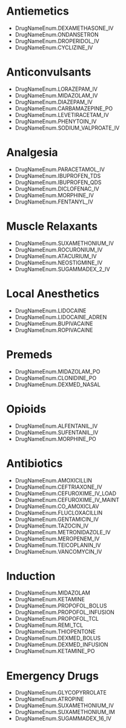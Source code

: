 # Antiemetics
- DrugNameEnum.DEXAMETHASONE_IV
- DrugNameEnum.ONDANSETRON
- DrugNameEnum.DROPERIDOL_IV
- DrugNameEnum.CYCLIZINE_IV

# Anticonvulsants
- DrugNameEnum.LORAZEPAM_IV
- DrugNameEnum.MIDAZOLAM_IV
- DrugNameEnum.DIAZEPAM_IV
- DrugNameEnum.CARBAMAZEPINE_PO
- DrugNameEnum.LEVETIRACETAM_IV
- DrugNameEnum.PHENYTOIN_IV
- DrugNameEnum.SODIUM_VALPROATE_IV

# Analgesia
- DrugNameEnum.PARACETAMOL_IV
- DrugNameEnum.IBUPROFEN_TDS
- DrugNameEnum.IBUPROFEN_QDS
- DrugNameEnum.DICLOFENAC_IV
- DrugNameEnum.MORPHINE_IV
- DrugNameEnum.FENTANYL_IV

# Muscle Relaxants
- DrugNameEnum.SUXAMETHONIUM_IV
- DrugNameEnum.ROCURONIUM_IV
- DrugNameEnum.ATACURIUM_IV
- DrugNameEnum.NEOSTIGMINE_IV
- DrugNameEnum.SUGAMMADEX_2_IV

# Local Anesthetics
- DrugNameEnum.LIDOCAINE
- DrugNameEnum.LIDOCAINE_ADREN
- DrugNameEnum.BUPIVACAINE
- DrugNameEnum.ROPIVACAINE

# Premeds
- DrugNameEnum.MIDAZOLAM_PO
- DrugNameEnum.CLONIDINE_PO
- DrugNameEnum.DEXMED_NASAL

# Opioids
- DrugNameEnum.ALFENTANIL_IV
- DrugNameEnum.SUFENTANIL_IV
- DrugNameEnum.MORPHINE_PO

# Antibiotics
- DrugNameEnum.AMOXICILLIN
- DrugNameEnum.CEFTRIAXONE_IV
- DrugNameEnum.CEFUROXIME_IV_LOAD
- DrugNameEnum.CEFUROXIME_IV_MAINT
- DrugNameEnum.CO_AMOXICLAV
- DrugNameEnum.FLUCLOXACILLIN
- DrugNameEnum.GENTAMICIN_IV
- DrugNameEnum.TAZOCIN_IV
- DrugNameEnum.METRONIDAZOLE_IV
- DrugNameEnum.MEROPENEM_IV
- DrugNameEnum.TEICOPLANIN_IV
- DrugNameEnum.VANCOMYCIN_IV

# Induction
- DrugNameEnum.MIDAZOLAM
- DrugNameEnum.KETAMINE
- DrugNameEnum.PROPOFOL_BOLUS
- DrugNameEnum.PROPOFOL_INFUSION
- DrugNameEnum.PROPOFOL_TCL
- DrugNameEnum.REMI_TCL
- DrugNameEnum.THIOPENTONE
- DrugNameEnum.DEXMED_BOLUS
- DrugNameEnum.DEXMED_INFUSION
- DrugNameEnum.KETAMINE_PO

# Emergency Drugs
- DrugNameEnum.GLYCOPYRROLATE
- DrugNameEnum.ATROPINE
- DrugNameEnum.SUXAMETHONIUM_IV
- DrugNameEnum.SUXAMETHONIUM_IM
- DrugNameEnum.SUGAMMADEX_16_IV